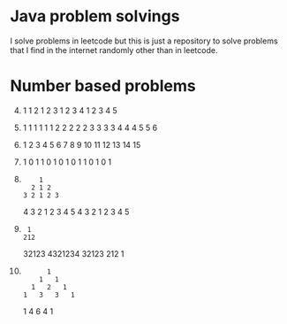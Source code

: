 # Java problem solvings
I solve problems in leetcode but this is just a repository to solve problems that I find in the internet randomly other than in leetcode.

# Number based problems

4.  1
    1 2
    1 2 3
    1 2 3 4
    1 2 3 4 5

26.   1 1 1 1 1 1
      2 2 2 2 2
      3 3 3 3
      4 4 4
      5 5
      6

21.    1
       2  3
       4  5  6
       7  8  9  10
       11 12 13 14 15

22.    1
       0 1
       1 0 1
       0 1 0 1
       1 0 1 0 1

30.         1
          2 1 2
        3 2 1 2 3
      4 3 2 1 2 3 4
    5 4 3 2 1 2 3 4 5

17.      1
        212
       32123
      4321234
       32123
        212
         1

16.           1
            1   1
          1   2   1
        1   3   3   1
      1   4   6   4   1